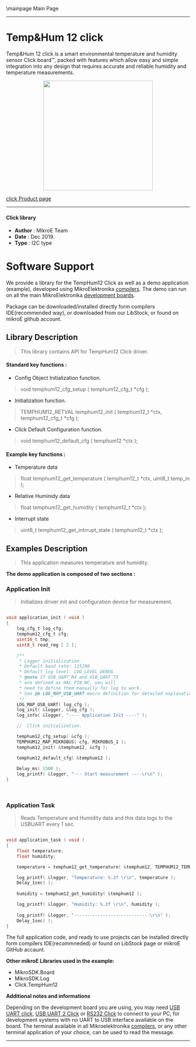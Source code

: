 \mainpage Main Page
 
 

---
# Temp&Hum 12 click

Temp&Hum 12 click is a smart environmental temperature and humidity sensor Click board™, packed with features which allow easy and simple integration into any design that requires accurate and reliable humidity and temperature measurements. 

<p align="center">
  <img src="https://download.mikroe.com/images/click_for_ide/temphum12_click.png" height=300px>
</p>

[click Product page](https://www.mikroe.com/temphum-12-click)

---


#### Click library 

- **Author**        : MikroE Team
- **Date**          : Dec 2019.
- **Type**          : I2C type


# Software Support

We provide a library for the TempHum12 Click 
as well as a demo application (example), developed using MikroElektronika 
[compilers](https://shop.mikroe.com/compilers). 
The demo can run on all the main MikroElektronika [development boards](https://shop.mikroe.com/development-boards).

Package can be downloaded/installed directly form compilers IDE(recommended way), or downloaded from our LibStock, or found on mikroE github account. 

## Library Description

> This library contains API for TempHum12 Click driver.

#### Standard key functions :

- Config Object Initialization function.
> void temphum12_cfg_setup ( temphum12_cfg_t *cfg ); 
 
- Initialization function.
> TEMPHUM12_RETVAL temphum12_init ( temphum12_t *ctx, temphum12_cfg_t *cfg );

- Click Default Configuration function.
> void temphum12_default_cfg ( temphum12 *ctx );

#### Example key functions :

- Temperature data
> float temphum12_get_temperature ( temphum12_t *ctx, uint8_t temp_in );
 
- Relative Huminidy data
> float temphum12_get_humidity ( temphum12_t *ctx );

- Interrupt state
> uint8_t temphum12_get_intrrupt_state ( temphum12_t *ctx );

## Examples Description

> This application measures temperature and humidity.

**The demo application is composed of two sections :**

### Application Init 

> Initializes driver init and configuration device for measurement.

```c

void application_init ( void )
{
    log_cfg_t log_cfg;
    temphum12_cfg_t cfg;
    uint16_t tmp;
    uint8_t read_reg [ 2 ];

    /** 
     * Logger initialization.
     * Default baud rate: 115200
     * Default log level: LOG_LEVEL_DEBUG
     * @note If USB_UART_RX and USB_UART_TX 
     * are defined as HAL_PIN_NC, you will 
     * need to define them manually for log to work. 
     * See @b LOG_MAP_USB_UART macro definition for detailed explanation.
     */
    LOG_MAP_USB_UART( log_cfg );
    log_init( &logger, &log_cfg );
    log_info( &logger, "---- Application Init ----" );

    //  Click initialization.

    temphum12_cfg_setup( &cfg );
    TEMPHUM12_MAP_MIKROBUS( cfg, MIKROBUS_1 );
    temphum12_init( &temphum12, &cfg );

    temphum12_default_cfg( &temphum12 );
    
    Delay_ms( 1500 );
    log_printf( &logger, "--- Start measurement ----\r\n" );
}

  
```

### Application Task

> Reads Temperature and Humidity data and this data logs to the USBUART every 1 sec.

```c

void application_task ( void )
{
    float temperature;
    float humidity;

    temperature = temphum12_get_temperature( &temphum12, TEMPHUM12_TEMP_IN_CELSIUS);

    log_printf( &logger, "Temperature: %.2f \r\n", temperature );
    Delay_1sec( );
    
    humidity = temphum12_get_humidity( &temphum12 );

    log_printf( &logger, "Humidity: %.2f \r\n", humidity );
    
    log_printf( &logger, "-----------------------------\r\n" );
    Delay_1sec( );
}

```

The full application code, and ready to use projects can be  installed directly form compilers IDE(recommneded) or found on LibStock page or mikroE GitHub accaunt.

**Other mikroE Libraries used in the example:** 

- MikroSDK.Board
- MikroSDK.Log
- Click.TempHum12

**Additional notes and informations**

Depending on the development board you are using, you may need 
[USB UART click](https://shop.mikroe.com/usb-uart-click), 
[USB UART 2 Click](https://shop.mikroe.com/usb-uart-2-click) or 
[RS232 Click](https://shop.mikroe.com/rs232-click) to connect to your PC, for 
development systems with no UART to USB interface available on the board. The 
terminal available in all Mikroelektronika 
[compilers](https://shop.mikroe.com/compilers), or any other terminal application 
of your choice, can be used to read the message.



---
